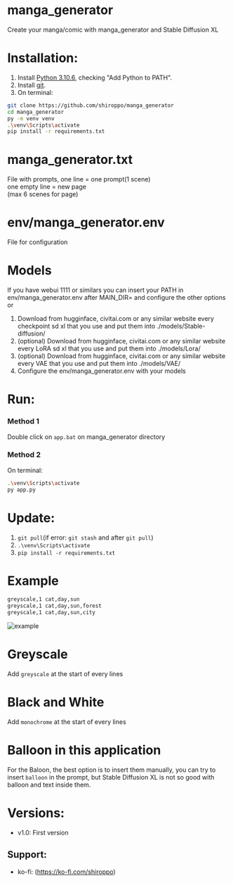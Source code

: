 # manga_generator
Create your manga/comic with manga_generator and Stable Diffusion XL

# Installation:
1. Install [Python 3.10.6](https://www.python.org/downloads/release/python-3106/), checking "Add Python to PATH".
2. Install [git](https://git-scm.com/download/win).
3. On terminal:
```bash
git clone https://github.com/shiroppo/manga_generator
cd manga_generator
py -m venv venv
.\venv\Scripts\activate
pip install -r requirements.txt
```

# manga_generator.txt
File with prompts, one line = one prompt(1 scene)  
one empty line = new page  
(max 6 scenes for page)  

# env/manga_generator.env
File for configuration

# Models
If you have webui 1111 or similars you can insert your PATH in env/manga_generator.env after MAIN_DIR= and configure the other options  
or  
1. Download from hugginface, civitai.com or any similar website every checkpoint sd xl that you use and put them into ./models/Stable-diffusion/
2. (optional) Download from hugginface, civitai.com or any similar website every LoRA sd xl that you use and put them into ./models/Lora/
3. (optional) Download from hugginface, civitai.com or any similar website every VAE that you use and put them into ./models/VAE/
4. Configure the env/manga_generator.env with your models

# Run:
### Method 1
Double click on ```app.bat``` on manga_generator directory
### Method 2
On terminal:
```bash
.\venv\Scripts\activate
py app.py
```
# Update:
1. ```git pull```(if error: ```git stash``` and after ```git pull```)
2. ```.\venv\Scripts\activate```
3. ```pip install -r requirements.txt```

# Example
```bash
greyscale,1 cat,day,sun
greyscale,1 cat,day,sun,forest
greyscale,1 cat,day,sun,city
```
![example](https://github.com/another-ai/manga_generator/assets/9450305/72058c4f-948b-4a9c-99ae-1184fe3bb78e)

# Greyscale
Add ```greyscale``` at the start of every lines

# Black and White
Add ```monochrome``` at the start of every lines

# Balloon in this application
For the Baloon, the best option is to insert them manually, you can try to insert ```balloon``` in the prompt, but Stable Diffusion XL is not so good with balloon and text inside them.

# Versions:
- v1.0: First version

## Support:
- ko-fi: (https://ko-fi.com/shiroppo)
